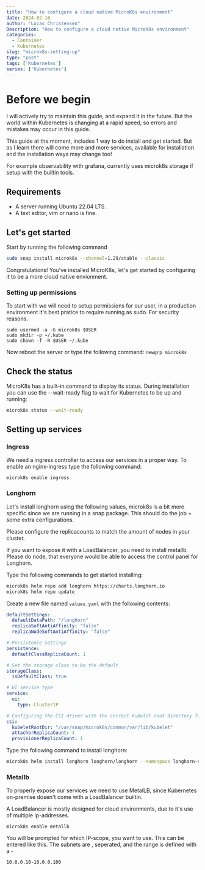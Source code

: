 ```yaml
---
title: "How to configure a cloud native MicroK8s environment"
date: 2024-02-16
author: "Lucas Christensen"
Description: "How to configure a cloud native MicroK8s environment"
categories:
  - Container
  - Kubernetes
slug: "microk8s-setting-up"
type: "post"
tags: ['Kubernetes']
series: ['Kubernetes']
---
```


# Before we begin
I will actively try to maintain this guide, and expand it in the future. But the world within Kubernetes is changing at a rapid speed, so errors and mistakes may occur in this guide. 

This guide at the moment, includes 1 way to do install and get started. But as I learn there will come more and more services, available for installation and the installation ways may change too!

For example observability with grafana, currently uses microk8s storage if setup with the builtin tools.

## Requirements
- A server running Ubuntu 22.04 LTS.
- A text editor, vim or nano is fine.

## Let's get started

Start by running the following command

``` bash
sudo snap install microk8s --channel=1.29/stable --classic
```

Congratulations! You've installed MicroK8s, let's get started by configuring it to be a more cloud native envionment.

### Setting up permissions
To start with we will need to setup permissions for our user, in a production environment it's best pratice to require running as sudo. For security reasons.

```
sudo usermod -a -G microk8s $USER
sudo mkdir -p ~/.kube
sudo chown -f -R $USER ~/.kube
```

Now reboot the server or type the following command: ```newgrp microk8s```

## Check the status

MicroK8s has a built-in command to display its status. During installation you can use the --wait-ready flag to wait for Kubernetes to be up and running:

``` bash
microk8s status --wait-ready
```

## Setting up services

### Ingress

We need a ingress controller to access our services in a proper way. To enable an nginx-ingress type the following command:

```
microk8s enable ingress
```

### Longhorn

Let's install longhorn using the following values, microk8s is a bit more specific since we are running in a snap package. This should do the job + some extra configurations.

Please configure the replicacounts to match the amount of nodes in your cluster.

If you want to expose it with a LoadBalancer, you need to install metallb.
Please do node, that everyone would be able to access the control panel for Longhorn.

Type the following commands to get started installing:

``` bash
microk8s helm repo add longhorn https://charts.longhorn.io
microk8s helm repo update
```

Create a new file named `values.yaml` with the following contents:

``` yaml
defaultSettings:
  defaultDataPath: "/longhorn"
  replicaSoftAntiAffinity: "false"
  replicaNodeSoftAntiAffinity: "false"

# Persistence settings
persistence:
  defaultClassReplicaCount: 1

# Set the storage class to be the default
storageClass:
  isDefaultClass: true

# UI service type
service:
  ui:
    type: ClusterIP

# Configuring the CSI driver with the correct kubelet root directory for MicroK8s
csi:
  kubeletRootDir: "/var/snap/microk8s/common/var/lib/kubelet"
  attacherReplicaCount: 1 
  provisionerReplicaCount: 1
```

Type the following command to install longhorn:

``` bash
microk8s helm install longhorn longhorn/longhorn --namespace longhorn-system --create-namespace -f values.yaml 
```

### Metallb
To properly expose our services we need to use MetalLB, since Kubernetes on-premise dosen't come with a LoadBalancer builtin.

A LoadBalancer is mostly designed for cloud environments, due to it's use of multiple ip-addresses.

```
microk8s enable metallb
```

You will be prompted for which IP-scope, you want to use. This can be entered like this. The subnets are , seperated, and the range is defined with a -
```
10.0.0.10-10.0.0.100
```